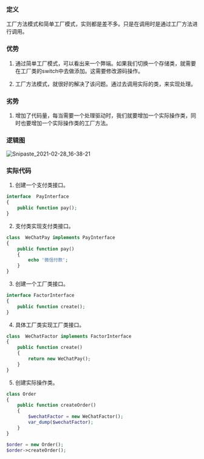### 定义

工厂方法模式和简单工厂模式，实则都是差不多。只是在调用时是通过工厂方法进行调用。

### 优势

1. 通过简单工厂模式，可以看出来一个弊端。如果我们切换一个存储类，就需要在工厂类的switch中去做添加。这需要修改源码操作。

2. 工厂方法模式，就很好的解决了该问题。通过去调用实际的类，来实现处理。

### 劣势

1. 增加了代码量，每当需要一个处理驱动时，我们就要增加一个实际操作类，同时也要增加一个实际操作类的工厂方法。

### 逻辑图

![Snipaste_2021-02-28_16-38-21](https://gitee.com/bruce_qiq/picture/raw/master/2021-2-28/1614501514864-Snipaste_2021-02-28_16-38-21.png)


### 实际代码

1. 创建一个支付类接口。

```php
interface  PayInterface
{
    public function pay();
}
```

2. 支付类实现支付类接口。

```php
class  WeChatPay implements PayInterface
{
    public function pay()
    {
        echo '微信付款';
    }
}
```

3. 创建一个工厂类接口。

```php
interface FactorInterface
{
    public function create();
}
```

4. 具体工厂类实现工厂类接口。

```php
class  WeChatFactor implements FactorInterface
{
    public function create()
    {
        return new WeChatPay();
    }
}
```

5. 创建实际操作类。

```php
class Order
{
    public function createOrder()
    {
        $wechatFactor = new WeChatFactor();
        var_dump($wechatFactor);
    }
}

$order = new Order();
$order->createOrder();
```